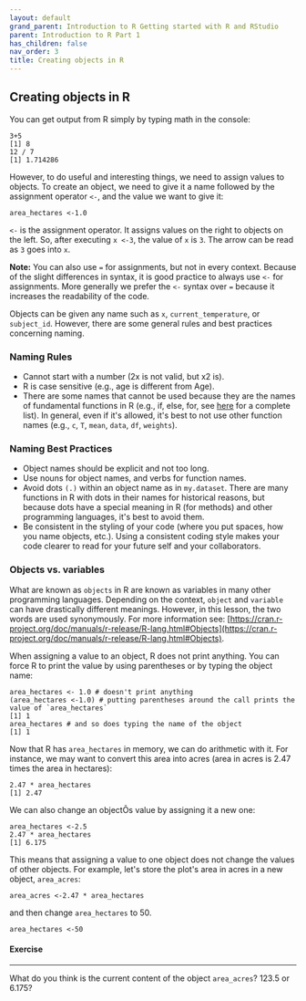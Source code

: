 ```yaml
---
layout: default
grand_parent: Introduction to R Getting started with R and RStudio
parent: Introduction to R Part 1
has_children: false
nav_order: 3
title: Creating objects in R
---
```


## Creating objects in R 
You can get output from R simply by typing math in the console: 

```
3+5 
[1] 8 
12 / 7 
[1] 1.714286 
```

However, to do useful and interesting things, we need to assign values to objects. To create an object, we need to give it a name followed by the assignment operator `<-`, and the value we want to give it: 

```
area_hectares <-1.0 
```

`<-` is the assignment operator. It assigns values on the right to objects on the left. So, after executing `x <-3`, the value of `x` is `3`. The arrow can be read as `3` goes into `x`. 

**Note:** You can also use `=` for assignments, but not in every context. Because of the slight differences in syntax, it is good practice to always use `<-` for assignments. More generally we prefer the `<-` syntax over `=` because it increases the readability of the code.    

Objects can be given any name such as `x`, `current_temperature`, or `subject_id`. However, there are some general rules and best practices concerning naming. 

### Naming Rules 
* Cannot start with a number (2x is not valid, but x2 is). 
* R is case sensitive (e.g., age is different from Age). 
* There are some names that cannot be used because they are the names of fundamental functions in R (e.g., if, else, for, see [here](https://stat.ethz.ch/R-manual/R-devel/library/base/html/Reserved.html) for a complete list). In general, even if it's allowed, it's best to not use other function names (e.g., `c`, `T`, `mean`, `data`, `df`, `weights`). 


### Naming Best Practices 
* Object names should be explicit and not too long. 
* Use nouns for object names, and verbs for function names. 
* Avoid dots `(.)` within an object name as in `my.dataset`. There are many functions in R with dots in their names for historical reasons, but because dots have a special meaning in R (for methods) and other programming languages, it's best to avoid them. 
* Be consistent in the styling of your code (where you put spaces, how you name objects, etc.). Using a consistent coding style makes your code clearer to read for your future self and your collaborators. 



### Objects vs. variables 

What are known as `objects` in R are known as variables in many other programming languages. Depending on the context, `object` and `variable` can have drastically different meanings. However, in this lesson, the two words are used synonymously. For more information see: [https://cran.r-project.org/doc/manuals/r-release/R-lang.html#Objects](https://cran.r-project.org/doc/manuals/r-release/R-lang.html#Objects).    

When assigning a value to an object, R does not print anything. You can force R to print the value by using parentheses or by typing the object name: 

```
area_hectares <- 1.0 # doesn't print anything 
(area_hectares <-1.0) # putting parentheses around the call prints the value of `area_hectares` 
[1] 1 
area_hectares # and so does typing the name of the object 
[1] 1
```
 
Now that R has `area_hectares` in memory, we can do arithmetic with it. For instance, we may want to convert this area into acres (area in acres is 2.47 times the area in hectares): 

```
2.47 * area_hectares 
[1] 2.47
```
 
We can also change an objectÕs value by assigning it a new one: 

```
area_hectares <-2.5 
2.47 * area_hectares 
[1] 6.175 
```

This means that assigning a value to one object does not change the values of other objects. For example, let's store the plot's area in acres in a new object, `area_acres`: 

```
area_acres <-2.47 * area_hectares 
```

and then change `area_hectares` to 50. 

```
area_hectares <-50 
```

#### Exercise 
---
What do you think is the current content of the object `area_acres`? 123.5 or 6.175? 


